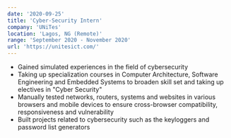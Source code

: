 ```yaml
---
date: '2020-09-25'
title: 'Cyber-Security Intern'
company: 'UNiTes'
location: 'Lagos, NG (Remote)'
range: 'September 2020 - November 2020'
url: 'https://unitesict.com/'
---
```


- Gained simulated experiences in the field of cybersecurity
- Taking up specialization courses in Computer Architecture, Software Engineering and Embedded Systems to broaden skill set and taking up electives in "Cyber Security"
- Manually tested networks, routers, systems and websites in various browsers and mobile devices to ensure cross-browser compatibility, responsiveness and vulnerability
- Built projects related to cybersecurity such as the keyloggers and password list generators